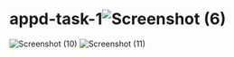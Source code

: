 # appd-task-1![Screenshot (6)](https://user-images.githubusercontent.com/97063824/151675102-08a17e82-9abb-45c6-a59f-793b9ab319d2.png)
![Screenshot (10)](https://user-images.githubusercontent.com/97063824/151675103-1a89f4a5-36a7-4a1a-ab90-7c5af4c19ca3.png)
![Screenshot (11)](https://user-images.githubusercontent.com/97063824/151675109-f17b9207-19ab-4657-8eca-eab7ca9ae3c8.png)
